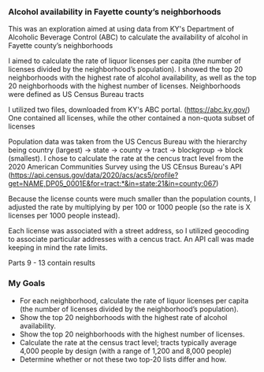 ### Alcohol availability in Fayette county’s neighborhoods
This was an exploration aimed at using data from KY's Department of Alcoholic Beverage Control (ABC) to calculate the availability of alcohol in Fayette county’s neighborhoods

I aimed to calculate the rate of liquor licenses per capita (the number of licenses divided by the neighborhood’s population). I showed the top 20 neighborhoods with the highest rate of alcohol availability, as well as the top 20 neighborhoods with the highest number of licenses. Neighborhoods were defined as US Census Bureau tracts

I utilized two files, downloaded from KY's ABC portal. (https://abc.ky.gov/) One contained all licenses, while the other contained a non-quota subset of licenses

Population data was taken from the US Cencus Bureau with the hierarchy being country (largest) -> state -> county -> tract -> blockgroup -> block (smallest). I chose to calculate the rate at the cencus tract level from the 2020 American Communities Survey using the US CEnsus Bureau's API (https://api.census.gov/data/2020/acs/acs5/profile?get=NAME,DP05_0001E&for=tract:*&in=state:21&in=county:067)

Because the license counts were much smaller than the population counts, I adjusted the rate by multiplying by per 100 or 1000 people (so the rate is X licenses per 1000 people instead).

Each license was associated with a street address, so I utilized geocoding to associate particular addresses with a cencus tract. An API call was made keeping in mind the rate limits.

Parts 9 - 13 contain results

### My Goals
- For each neighborhood, calculate the rate of liquor licenses per capita (the number of licenses divided by the neighborhood’s population).
- Show the top 20 neighborhoods with the highest rate of alcohol availability.
- Show the top 20 neighborhoods with the highest number of licenses.
- Calculate the rate at the census tract level; tracts typically average 4,000 people by design (with a range of 1,200 and 8,000 people)
- Determine whether or not these two top-20 lists differ and how.

